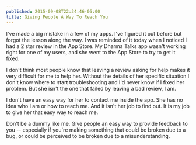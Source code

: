 ```yaml
---
published: 2015-09-08T22:34:46-05:00
title: Giving People A Way To Reach You
---
```

I've made a big mistake in a few of my apps. I've figured it out before but forgot the lesson along the way. I was reminded of it today when I noticed I had a 2 star review in the App Store. My Dharma Talks app wasn't working right for one of my users, and she went to the App Store to try to get it fixed.

I don't think most people know that leaving a review asking for help makes it very difficult for me to help her. Without the details of her specific situation I don't know where to start troubleshooting and I'd never know if I fixed her problem. But she isn't the one that failed by leaving a bad review, I am.

I don't have an easy way for her to contact me inside the app. She has no idea who I am or how to reach me. And it isn't her job to find out. It is my job to give her that easy way to reach me.

Don't be a dummy like me. Give people an easy way to provide feedback to you -- especially if you're making something that could be broken due to a bug, or could be perceived to be broken due to a misunderstanding.